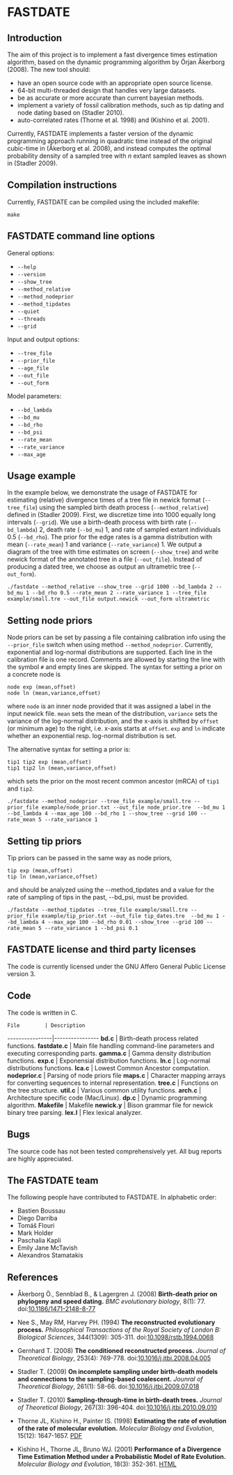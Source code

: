 # FASTDATE

## Introduction

The aim of this project is to implement a fast divergence times estimation
algorithm, based on the dynamic programming algorithm by &Ouml;rjan
&Aring;kerborg (2008). The new tool should:

* have an open source code with an appropriate open source license.
* 64-bit multi-threaded design that handles very large datasets.
* be as accurate or more accurate than current bayesian methods.
* implement a variety of fossil calibration methods, such as tip dating and node dating based on (Stadler 2010).
* auto-correlated rates (Thorne et al. 1998) and (Kishino et al. 2001).

Currently, FASTDATE implements a faster version of the dynamic programming
approach running in quadratic time instead of the original cubic-time in
(&Aring;kerborg et al. 2008), and instead computes the optimal probability
density of a sampled tree with _n_ extant sampled leaves as shown in (Stadler
2009).


## Compilation instructions

Currently, FASTDATE can be compiled using the included makefile:

`make`

## FASTDATE command line options

General options:

* `--help`
* `--version`
* `--show_tree`
* `--method_relative`
* `--method_nodeprior`
* `--method_tipdates`
* `--quiet`
* `--threads`
* `--grid`

Input and output options:

* `--tree_file`
* `--prior_file`
* `--age_file`
* `--out_file`
* `--out_form`

Model parameters:

* `--bd_lambda`
* `--bd_mu`
* `--bd_rho`
* `--bd_psi`
* `--rate_mean`
* `--rate_variance`
* `--max_age`

## Usage example

In the example below, we demonstrate the usage of FASTDATE for estimating
(relative) divergence times of a tree file in newick format (`--tree_file`)
using the sampled birth death process (`--method_relative`) defined in (Stadler
2009).
First, we discretize time into 1000 equally long intervals (`--grid`). We use a
birth-death process with birth rate (`--bd_lambda`) 2, death rate (`--bd_mu`)
1, and rate of sampled extant individuals 0.5 (`--bd_rho`). The prior for the
edge rates is a gamma distribution with mean (`--rate_mean`) 1 and variance
(`--rate_variance`) 1. We output a diagram of the tree with time estimates on
screen (`--show_tree`) and write newick format of the annotated tree in a file
(`--out_file`). Instead of producing a dated tree, we choose as output an
ultrametric tree (`--out_form`).

`./fastdate --method_relative --show_tree --grid 1000 --bd_lambda 2 --bd_mu 1 --bd_rho 0.5 --rate_mean 2 --rate_variance 1 --tree_file example/small.tre --out_file output.newick --out_form ultrametric`


## Setting node priors

Node priors can be set by passing a file containing calibration info using the
`--prior_file` switch when using method `--method_nodeprior`. Currently,
exponential and log-normal distributions are supported.  Each line in the
calibration file is one record. Comments are allowed by starting the line with
the symbol `#` and empty lines are skipped. The syntax for setting a prior on
a concrete node is

```
node exp (mean,offset)
node ln (mean,variance,offset)
```

where `node` is an inner node provided that it was
assigned a label in the input newick file. `mean` sets the mean of the
distribution, `variance` sets the variance of the log-normal distribution, and
the x-axis is shifted by `offset` (or minimum age) to the right, i.e.  x-axis
starts at `offset`. `exp` and `ln` indicate whether an exponential resp.
log-normal distribution is set.

The alternative syntax for setting a prior is:

```
tip1 tip2 exp (mean,offset)
tip1 tip2 ln (mean,variance,offset)
```

which sets the prior on the most recent common ancestor (mRCA) of `tip1` and
`tip2`.

``./fastdate --method_nodeprior --tree_file example/small.tre --prior_file example/node_prior.txt --out_file node_prior.tre 
--bd_mu 1 --bd_lambda 4 --max_age 100 --bd_rho 1 --show_tree --grid 100 --rate_mean 5 --rate_variance 1``

## Setting tip priors
Tip priors can be passed in the same way as node priors,

```
tip exp (mean,offset)
tip ln (mean,variance,offset)
```

and should be analyzed using the --method_tipdates and 
a value for the rate of sampling of tips in the past, --bd_psi, 
must be provided.

``./fastdate --method_tipdates --tree_file example/small.tre --prior_file example/tip_prior.txt --out_file tip_dates.tre 
--bd_mu 1 --bd_lambda 4 --max_age 100 --bd_rho 0.01 --show_tree --grid 100 --rate_mean 5 --rate_variance 1 --bd_psi 0.1``



## FASTDATE license and third party licenses

The code is currently licensed under the GNU Affero General Public License version 3.

## Code

The code is written in C.

    File        | Description
----------------|----------------
**bd.c**        | Birth-death process related functions.
**fastdate.c**  | Main file handling command-line parameters and executing corresponding parts.
**gamma.c**     | Gamma density distribution functions.
**exp.c**       | Exponensial distribution functions.
**ln.c**        | Log-normal distributions functions.
**lca.c**       | Lowest Common Ancestor computation.
**nodeprior.c** | Parsing of node priors file
**maps.c**      | Character mapping arrays for converting sequences to internal representation.
**tree.c**      | Functions on the tree structure.
**util.c**      | Various common utility functions.
**arch.c**      | Architecture specific code (Mac/Linux).
**dp.c**        | Dynamic programming algorithm.
**Makefile**    | Makefile
**newick.y**    | Bison grammar file for newick binary tree parsing.
**lex.l**       | Flex lexical analyzer.

## Bugs

The source code has not been tested comprehensively yet. All bug reports are highly appreciated.

## The FASTDATE team

The following people have contributed to FASTDATE. In alphabetic order:

* Bastien Boussau
* Diego Darriba
* Tom&aacute;&scaron; Flouri
* Mark Holder
* Paschalia Kapli
* Emily Jane McTavish
* Alexandros Stamatakis

## References

* &Aring;kerborg &Ouml;., Sennblad B., & Lagergren J. (2008) 
**Birth-death prior on phylogeny and speed dating.**
*BMC evolutionary biology*, 8(1): 77.
doi:[10.1186/1471-2148-8-77](http://dx.doi.org/10.1186/1471-2148-8-77)

* Nee S., May RM, Harvey PH. (1994)
**The reconstructed evolutionary process.**
*Philosophical Transactions of the Royal Society of London B: Biological Sciences*, 344(1309): 305-311.
doi:[10.1098/rstb.1994.0068](http://dx.doi.org/10.1098/rstb.1994.0068)

* Gernhard T. (2008)
**The conditioned reconstructed process.**
*Journal of Theoretical Biology*, 253(4): 769-778.
doi:[10.1016/j.jtbi.2008.04.005](http://dx.doi.org/10.1016/j.jtbi.2008.04.005)

* Stadler T. (2009)
**On incomplete sampling under birth-death models and connections to the sampling-based coalescent.**
*Jounral of Theoretical Biology*, 261(1): 58-66.
doi:[10.1016/j.jtbi.2009.07.018](http://dx.doi.org/10.1016/j.jtbi.2009.07.018)

* Stadler T. (2010)
**Sampling-through-time in birth-death trees.**
*Journal of Theoretical Biology*, 267(3): 396-404.
doi:[10.1016/j.jtbi.2010.09.010](http://dx.doi.org/10.1016/j.jtbi.2010.09.010)

* Thorne JL, Kishino H., Painter IS. (1998)
**Estimating the rate of evolution of the rate of molecular evolution.**
*Molecular Biology and Evolution*, 15(12): 1647-1657.
[PDF](http://mbe.oxfordjournals.org/content/15/12/1647.full.pdf)

* Kishino H., Thorne JL, Bruno WJ. (2001)
**Performance of a Divergence Time Estimation Method under a Probabilistic Model of Rate Evolution.**
*Molecular Biology and Evolution*, 18(3): 352-361.
[HTML](http://mbe.oxfordjournals.org/content/18/3/352.long)
